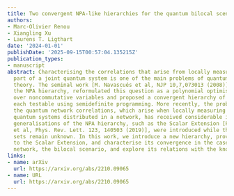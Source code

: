 ```yaml
---
title: Two convergent NPA-like hierarchies for the quantum bilocal scenario
authors:
- Marc-Olivier Renou
- Xiangling Xu
- Laurens T. Ligthart
date: '2024-01-01'
publishDate: '2025-09-15T00:57:04.135215Z'
publication_types:
- manuscript
abstract: Characterising the correlations that arise from locally measuring a single
  part of a joint quantum system is one of the main problems of quantum information
  theory. The seminal work [M. Navascués et al, NJP 10,7,073013 (2008)], known as
  the NPA hierarchy, reformulated this question as a polynomial optimisation problem
  over noncommutative variables and proposed a convergent hierarchy of necessary conditions,
  each testable using semidefinite programming. More recently, the problem of characterising
  the quantum network correlations, which arise when locally measuring several independent
  quantum systems distributed in a network, has received considerable interest. Several
  generalisations of the NPA hierarchy, such as the Scalar Extension [Pozas-Kerstjens
  et al, Phys. Rev. Lett. 123, 140503 (2019)], were introduced while their converging
  sets remain unknown. In this work, we introduce a new hierarchy, prove its equivalence
  to the Scalar Extension, and characterise its convergence in the case of the simplest
  network, the bilocal scenario, and explore its relations with the known generalisations.
links:
- name: arXiv
  url: https://arxiv.org/abs/2210.09065
- name: URL
  url: https://arxiv.org/abs/2210.09065
---
```

